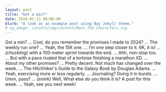 ```yaml
---
layout: post
title: "Got a min?"
date: 2024-01-13 00:00:00
blurb: "A look at an example post using Bay Jekyll theme."
# og_image: /assets/img/content/Meet_The_Characters.svg
---
```


Got a min?
…
Cool, do you remember the promises I made to 2024?
…
The weekly run one?
…
Yeah, the 15K one.
…
I’m one step closer to it. 6K, it is!
…
<i>(chuckling)</i> with a 100-meter sprint towards the end.
…
Ahh, non-stop too.
…
But with a pace rivaled that of a tortoise finishing a marathon XD.
…
About my other promises?
…
Pretty decent. Not much has changed over the week.
…
The Hitchhiker's Guide to the Galaxy Book by Douglas Adams.
…
Yeah, exercising more or less regularly.
…
Journaling? Doing it in bursts.
…
Umm, pass?
…
<i>(smirk)</i> Well, What else do you think it is? A post for this week.
…
Yeah, see you next week!
